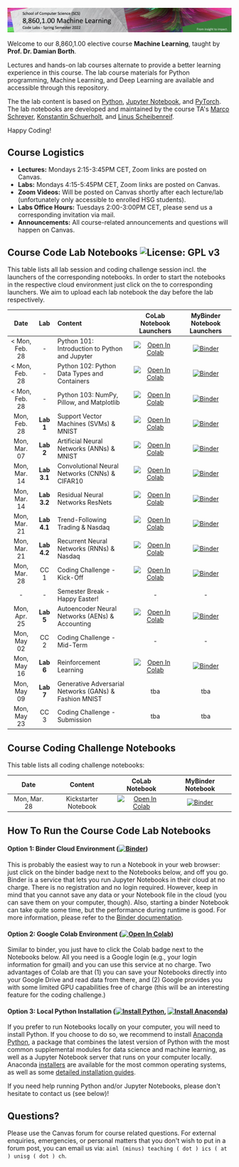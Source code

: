 ![Course Banner](banner.png)

<!-- ![Course Banner](banner.png) -->

Welcome to our 8,860,1.00 elective course **Machine Learning**, taught by **Prof. Dr. Damian Borth**. 

Lectures and hands-on lab courses alternate to provide a better learning experience in this course. The lab course materials for Python programming, Machine Learning, and Deep Learning are available and accessible through this repository.

The the lab content is based on [Python](https://www.python.org), [Jupyter Notebook](https://jupyter.org), and [PyTorch](https://pytorch.org). The lab notebooks are developed and maintained by the course TA's [Marco Schreyer](https://www.alexandria.unisg.ch/persons/8072), [Konstantin Schuerholt](https://www.alexandria.unisg.ch/persons/9606), and [Linus Scheibenreif](https://www.alexandria.unisg.ch/persons/9588).

Happy Coding!

## Course Logistics

- **Lectures:** Mondays 2:15-3:45PM CET, Zoom links are posted on Canvas.
- **Labs:** Mondays 4:15-5:45PM CET, Zoom links are posted on Canvas.
- **Zoom Videos:** Will be posted on Canvas shortly after each lecture/lab (unfortunately only accessible to enrolled HSG students).
- **Labs Office Hours:** Tuesdays 2:00-3:00PM CET, please send us a corresponding invitation via mail.
- **Announcements:** All course-related announcements and questions will happen on Canvas.

## Course Code Lab Notebooks ![License: GPL v3](https://img.shields.io/badge/License-GPLv3-blue.svg)

This table lists all lab session and coding challenge session incl. the launchers of the corresponding notebooks. In order to start the notebooks in the respective cloud environment just click on the to corresponding launchers. We aim to upload each lab notebook the day before the lab respectively.


| Date                    | Lab        |  Content                         |  CoLab Notebook Launchers                 | MyBinder Notebook Launchers| 
|:-----------------------:|:--------------:|:---------------------------------|:-------------------------------:|:-------:|
|  < Mon, Feb. 28         | -       | Python 101: Introduction to Python and Jupyter          | [![Open In Colab](https://colab.research.google.com/assets/colab-badge.svg)](https://colab.research.google.com/github/HSG-AIML-Teaching/ML2022-Lab/blob/main/lab_101/lab_101_notebook.ipynb) | [![Binder](https://mybinder.org/badge_logo.svg)](https://mybinder.org/v2/gh/HSG-AIML-Teaching/ML2022-Lab/main?filepath=lab_101%2Flab_101_notebook.ipynb)|
|  < Mon, Feb. 28         | -       | Python 102: Python Data Types and Containers            | [![Open In Colab](https://colab.research.google.com/assets/colab-badge.svg)](https://colab.research.google.com/github/HSG-AIML-Teaching/ML2022-Lab/blob/main/lab_102/lab_102_notebook.ipynb) | [![Binder](https://mybinder.org/badge_logo.svg)](https://mybinder.org/v2/gh/HSG-AIML-Teaching/ML2022-Lab/main?filepath=lab_102%2Flab_102_notebook.ipynb)|
|  < Mon, Feb. 28         | -       | Python 103: NumPy, Pillow, and Matplotlib               | [![Open In Colab](https://colab.research.google.com/assets/colab-badge.svg)](https://colab.research.google.com/github/HSG-AIML-Teaching/ML2022-Lab/blob/main/lab_103/lab_103_notebook.ipynb) | [![Binder](https://mybinder.org/badge_logo.svg)](https://mybinder.org/v2/gh/HSG-AIML-Teaching/ML2022-Lab/main?filepath=lab_103%2Flab_103_notebook.ipynb)|
| Mon, Feb. 28            | **Lab 1**   | Support Vector Machines (SVMs) & MNIST          | [![Open In Colab](https://colab.research.google.com/assets/colab-badge.svg)](https://colab.research.google.com/github/HSG-AIML-Teaching/ML2022-Lab/blob/main/lab_001/lab_001_notebook.ipynb) | [![Binder](https://mybinder.org/badge_logo.svg)](https://mybinder.org/v2/gh/HSG-AIML-Teaching/ML2022-Lab/main?filepath=lab_001%2Flab_001_notebook.ipynb) |
| Mon, Mar. 07            | **Lab 2**   | Artificial Neural Networks (ANNs) & MNIST               | [![Open In Colab](https://colab.research.google.com/assets/colab-badge.svg)](https://colab.research.google.com/github/HSG-AIML-Teaching/ML2022-Lab/blob/main/lab_2/colab_02.ipynb) | [![Binder](https://mybinder.org/badge_logo.svg)](https://mybinder.org/v2/gh/HSG-AIML-Teaching/ML2022-Lab/main?labpath=lab_2%2Flab_02.ipynb) |
| Mon, Mar. 14            | **Lab 3.1**   | Convolutional Neural Networks (CNNs) & CIFAR10          | [![Open In Colab](https://colab.research.google.com/assets/colab-badge.svg)](https://colab.research.google.com/github/HSG-AIML-Teaching/ML2022-Lab/blob/main/lab_3/colab_03.ipynb) | [![Binder](https://mybinder.org/badge_logo.svg)](https://mybinder.org/v2/gh/HSG-AIML-Teaching/ML2022-Lab/main?labpath=lab_3%2Flab_03.ipynb) |
| Mon, Mar. 14            | **Lab 3.2**   | Residual Neural Networks ResNets          | [![Open In Colab](https://colab.research.google.com/assets/colab-badge.svg)](https://colab.research.google.com/github/HSG-AIML-Teaching/ML2022-Lab/blob/main/lab_3_5/colab_03-5.ipynb) | [![Binder](https://mybinder.org/badge_logo.svg)](https://mybinder.org/v2/gh/HSG-AIML-Teaching/ML2022-Lab/main?labpath=lab_3_5%2Flab_03-5.ipynb) |
| Mon, Mar. 21            | **Lab 4.1**   | Trend-Following Trading & Nasdaq               | [![Open In Colab](https://colab.research.google.com/assets/colab-badge.svg)](https://colab.research.google.com/github/HSG-AIML-Teaching/ML2022-Lab/blob/main/lab_4_5/colab_04-5.ipynb) | [![Binder](https://mybinder.org/badge_logo.svg)](https://mybinder.org/v2/gh/HSG-AIML-Teaching/ML2022-Lab/main?labpath=lab_4_5%2Flab_04-5.ipynb) |
| Mon, Mar. 21            | **Lab 4.2**   | Recurrent Neural Networks (RNNs) & Nasdaq               | [![Open In Colab](https://colab.research.google.com/assets/colab-badge.svg)](https://colab.research.google.com/github/HSG-AIML-Teaching/ML2022-Lab/blob/main/lab_4/colab_04.ipynb) | [![Binder](https://mybinder.org/badge_logo.svg)](https://mybinder.org/v2/gh/HSG-AIML-Teaching/ML2022-Lab/main?labpath=lab_4%2Flab_04.ipynb) |
| Mon, Mar. 28            | CC 1    | Coding Challenge - Kick-Off                             | [![Open In Colab](https://colab.research.google.com/assets/colab-badge.svg)](https://colab.research.google.com/github/HSG-AIML-Teaching/ML2022-Lab/blob/main/cc_1/cc_01_getting_started.ipynb) | [![Binder](https://mybinder.org/badge_logo.svg)](https://mybinder.org/v2/gh/HSG-AIML-Teaching/ML2022-Lab/main?filepath=cc_1%2Fcc_01_getting_started.ipynb) |
| -                       | -       | Semester Break - Happy Easter!                          | -   | -   |
| Mon, Apr. 25            | **Lab 5**   | Autoencoder Neural Networks (AENs) & Accounting         | [![Open In Colab](https://colab.research.google.com/assets/colab-badge.svg)](https://colab.research.google.com/github/HSG-AIML-Teaching/ML2022-Lab/blob/main/lab_5/colab_05.ipynb) | [![Binder](https://mybinder.org/badge_logo.svg)](https://mybinder.org/v2/gh/HSG-AIML-Teaching/ML2022-Lab/main?labpath=lab_5%2Flab_05.ipynb) |
| Mon, May 02             | CC 2    | Coding Challenge - Mid-Term                             | - | - |
| Mon, May 16             | **Lab 6**   | Reinforcement Learning                                  | [![Open In Colab](https://colab.research.google.com/assets/colab-badge.svg)](https://colab.research.google.com/github/HSG-AIML-Teaching/ML2022-Lab/blob/main/lab_6/colab_06.ipynb) | [![Binder](https://mybinder.org/badge_logo.svg)](https://mybinder.org/v2/gh/HSG-AIML-Teaching/ML2022-Lab/main?labpath=lab_6%2Flab_06.ipynb) |
| Mon, May 09             | **Lab 7**   | Generative Adversarial Networks (GANs) & Fashion MNIST  | tba | tba |
| Mon, May 23             | CC 3    | Coding Challenge - Submission                           | tba | tba |

## Course Coding Challenge Notebooks

This table lists all coding challenge notebooks:


| Date                      |  Content                          |  CoLab Notebook                       | MyBinder Notebook | 
|:-----------------------:|:---------------------------------:|:-------------------------------:|:-------:|
|  Mon, Mar. 28 | Kickstarter Notebook | [![Open In Colab](https://colab.research.google.com/assets/colab-badge.svg)](https://colab.research.google.com/github/HSG-AIML-Teaching/ML2022-Lab/blob/main/cc_1/cc_01_getting_started.ipynb) | [![Binder](https://mybinder.org/badge_logo.svg)](https://mybinder.org/v2/gh/HSG-AIML-Teaching/ML2022-Lab/main?filepath=cc_1%2Fcc_01_getting_started.ipynb) |

## How To Run the Course Code Lab Notebooks

#### Option 1: Binder Cloud Environment ([![Binder](https://mybinder.org/badge_logo.svg)](https://mybinder.org/v2/gh/GitiHubi/courseAAA/main))

This is probably the easiest way to run a Notebook in your web browser: just click on the binder badge next to 
the Notebooks below, and off you go. Binder is a service that lets you run Jupyter Notebooks in their cloud at no charge. 
There is no registration and no login required. However, keep in mind that you cannot save any data or your Notebook file in the cloud (you can save them
on your computer, though). Also, starting a binder
Notebook can take quite some time, but the performance during runtime is good. 
For more information, please refer to the [Binder documentation](https://mybinder.readthedocs.io/en/latest/index.html).

#### Option 2: Google Colab Environment ([![Open In Colab](https://colab.research.google.com/assets/colab-badge.svg)](https://colab.research.google.com/github/GitiHubi/courseAAA/blob/main))

Similar to binder, you just have to click the Colab badge next to the Notebooks below. All you need is a Google login
(e.g., your login information for gmail) and you can use this service at no charge. 
Two advantages of Colab are that (1) you can save your 
Notebooks directly into your Google Drive and read data from there, and (2) Google provides you with some limited GPU capabilities
free of charge (this will be an interesting feature for the coding challenge.)

#### Option 3: Local Python Installation ([![Install Python](https://img.shields.io/badge/python-v3.7-green)](https://python.org), [![Install Anaconda](https://img.shields.io/badge/conda-v3.7.1-green)](https://anaconda.com))

If you prefer to run Notebooks locally on your computer, you will need to install Python. If you choose to do so,
we recommend to install [Anaconda Python](https://www.anaconda.com/products/individual), a package that combines the 
latest version of Python with the most common supplemental modules for data science and machine learning, as well 
as a Jupyter Notebook server that runs on your computer locally. Anaconda 
[installers](https://www.anaconda.com/products/individual#Downloads) are available 
for the most common operating systems, as well as some 
[detailed installation guides](https://docs.anaconda.com/anaconda/install/). 

If you need help running Python and/or Jupyter Notebooks, please don't hesitate to contact us (see below)!

## Questions?

Please use the Canvas forum for course related questions. For external enquiries, emergencies, or personal matters that you don't wish to put in a forum post, you can email us via: `aiml (minus) teaching ( dot ) ics ( at ) unisg ( dot ) ch`.

